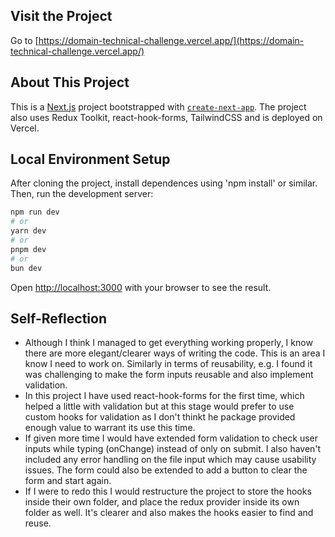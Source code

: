 ## Visit the Project
Go to [https://domain-technical-challenge.vercel.app/](https://domain-technical-challenge.vercel.app/)

## About This Project
This is a [Next.js](https://nextjs.org/) project bootstrapped with [`create-next-app`](https://github.com/vercel/next.js/tree/canary/packages/create-next-app). The project also uses Redux Toolkit, react-hook-forms, TailwindCSS and is deployed on Vercel.

## Local Environment Setup

After cloning the project, install dependences using 'npm install' or similar.
Then, run the development server:

```bash
npm run dev
# or
yarn dev
# or
pnpm dev
# or
bun dev
```

Open [http://localhost:3000](http://localhost:3000) with your browser to see the result.


## Self-Reflection

- Although I think I managed to get everything working properly, I know there are more elegant/clearer ways of writing the code. This is an area I know I need to work on. Similarly in terms of reusability, e.g. I found it was challenging to make the form inputs reusable and also implement validation. 
- In this project I have used react-hook-forms for the first time, which helped a little with validation but at this stage would prefer to use custom hooks for validation as I don't thinkt he package provided enough value to warrant its use this time.
- If given more time I would have extended form validation to check user inputs while typing (onChange) instead of only on submit. I also haven't included any error handling on the file input which may cause usability issues. The form could also be extended to add a button to clear the form and start again. 
- If I were to redo this I would restructure the project to store the hooks inside their own folder, and place the redux provider inside its own folder as well. It's clearer and also makes the hooks easier to find and reuse. 

